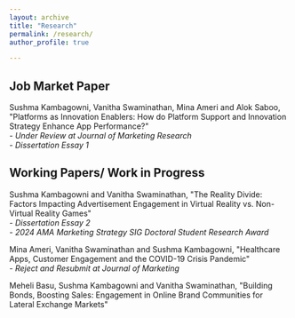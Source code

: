 ```yaml
---
layout: archive
title: "Research"
permalink: /research/
author_profile: true

---
```

<h2> Job Market Paper </h2>
Sushma Kambagowni, Vanitha Swaminathan, Mina Ameri and Alok Saboo, "Platforms as Innovation Enablers: How do Platform Support and Innovation Strategy Enhance App Performance?" <br/> 
 <i> - Under Review at Journal of Marketing Research</i> <br/>
 <i> - Dissertation Essay 1</i>


<h2> Working Papers/ Work in Progress </h2>
Sushma Kambagowni and Vanitha Swaminathan, "The Reality Divide: Factors Impacting Advertisement Engagement in Virtual Reality vs. Non-Virtual Reality Games" <br/>
 <i> - Dissertation Essay 2</i><br/>
 <i> - 2024 AMA Marketing Strategy SIG Doctoral Student Research Award</i>
<br/>

Mina Ameri, Vanitha Swaminathan and Sushma Kambagowni, "Healthcare Apps, Customer Engagement and the COVID-19 Crisis Pandemic" <br/>
 <i> - Reject and Resubmit at Journal of Marketing</i>

Meheli Basu, Sushma Kambagowni and Vanitha Swaminathan, "Building Bonds, Boosting Sales: Engagement in Online Brand Communities for Lateral Exchange Markets"
